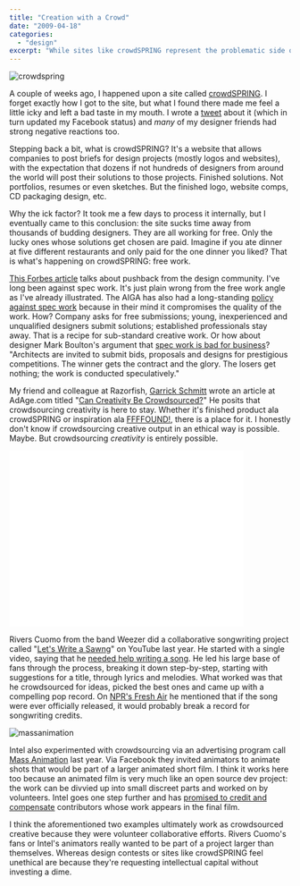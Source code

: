 ```yaml
---
title: "Creation with a Crowd"
date: "2009-04-18"
categories: 
  - "design"
excerpt: "While sites like crowdSPRING represent the problematic side of creative crowdsourcing—asking designers to work for free—there are ethical ways to harness collective creativity. Through examples like Weezer's collaborative songwriting and Intel's Mass Animation project, I explore how voluntary participation and fair compensation can make crowdsourced creativity work."
---
```


![crowdspring](/images/crowdspring.jpg)

A couple of weeks ago, I happened upon a site called [crowdSPRING](http://www.crowdspring.com/ "Global marketplace for creative services: logo design, business card design, graphic design and website design | crowdSPRING"). I forget exactly how I got to the site, but what I found there made me feel a little icky and left a bad taste in my mouth. I wrote a [tweet](http://twitter.com/lunarboy/statuses/1441907062 "Twitter / Roger Wong: There is something about t ...") about it (which in turn updated my Facebook status) and _many_ of my designer friends had strong negative reactions too.

Stepping back a bit, what is crowdSPRING? It's a website that allows companies to post briefs for design projects (mostly logos and websites), with the expectation that dozens if not hundreds of designers from around the world will post their solutions to those projects. Finished solutions. Not portfolios, resumes or even sketches. But the finished logo, website comps, CD packaging design, etc.

Why the ick factor? It took me a few days to process it internally, but I eventually came to this conclusion: the site sucks time away from thousands of budding designers. They are all working for free. Only the lucky ones whose solutions get chosen are paid. Imagine if you ate dinner at five different restaurants and only paid for the one dinner you liked? That is what's happening on crowdSPRING: free work.

[This Forbes article](http://www.forbes.com/forbes/2009/0216/062.html "The Creativity of Crowds - Forbes.com") talks about pushback from the design community. I've long been against spec work. It's just plain wrong from the free work angle as I've already illustrated. The AIGA has also had a long-standing [policy against spec work](http://www.aiga.org/content.cfm/position-spec-work "AIGA position on spec work — AIGA | the professional association for design") because in their mind it compromises the quality of the work. How? Company asks for free submissions; young, inexperienced and unqualified designers submit solutions; established professionals stay away. That is a recipe for sub-standard creative work. Or how about designer Mark Boulton's argument that [spec work is bad for business](http://www.markboulton.co.uk/journal/comments/the_personal_cost_of_designing_on_spec/ "The Personal Cost of Designing on Spec : Journal : Mark Boulton")? "Architects are invited to submit bids, proposals and designs for prestigious competitions. The winner gets the contract and the glory. The losers get nothing; the work is conducted speculatively."

My friend and colleague at Razorfish, [Garrick Schmitt](http://twitter.com/gschmitt "Garrick Schmitt (gschmitt) on Twitter") wrote an article at AdAge.com titled "[Can Creativity Be Crowdsourced?](http://adage.com/digitalnext/post?article_id=136019 "Can Creativity Be Crowdsourced? - Advertising Age - DigitalNext")" He posits that crowdsourcing creativity is here to stay. Whether it's finished product ala crowdSPRING or inspiration ala [FFFFOUND!](http://ffffound.com/ "FFFFOUND!"), there is a place for it. I honestly don't know if crowdsourcing creative output in an ethical way is possible. Maybe. But crowdsourcing _creativity_ is entirely possible.

<iframe src="//www.youtube.com/embed/thYRy9MBY_c?rel=0" width="420" height="315" frameborder="0" allowfullscreen="allowfullscreen"></iframe>

Rivers Cuomo from the band Weezer did a collaborative songwriting project called "[Let's Write a Sawng](http://www.youtube.com/view_play_list?p=03CF563D3E82A1AA "YouTube - Broadcast Yourself.")" on YouTube last year. He started with a single video, saying that he [needed help writing a song](http://www.youtube.com/watch?v=thYRy9MBY_c&feature=PlayList&p=03CF563D3E82A1AA&index=14 "YouTube - Let's Write a Sawng (Step 1 and Step 2)"). He led his large base of fans through the process, breaking it down step-by-step, starting with suggestions for a title, through lyrics and melodies. What worked was that he crowdsourced for ideas, picked the best ones and came up with a compelling pop record. On [NPR's Fresh Air](http://www.npr.org/templates/story/story.php?storyId=99636767 "Home Recordings From Weezer Frontman : NPR Music") he mentioned that if the song were ever officially released, it would probably break a record for songwriting credits.

![massanimation](/images/massanimation.jpg)

Intel also experimented with crowdsourcing via an advertising program call [Mass Animation](http://www.facebook.com/massanimation "Mass Animation") last year. Via Facebook they invited animators to animate shots that would be part of a larger animated short film. I think it works here too because an animated film is very much like an open source dev project: the work can be divvied up into small discreet parts and worked on by volunteers. Intel goes one step further and has [promised to credit and compensate](http://blogs.intel.com/technology/2008/08/mass_animation_misunderstandin.php "Technology@Intel · Mass Animation Misunderstanding") contributors whose work appears in the final film.

I think the aforementioned two examples ultimately work as crowdsourced creative because they were volunteer collaborative efforts. Rivers Cuomo's fans or Intel's animators really wanted to be part of a project larger than themselves. Whereas design contests or sites like crowdSPRING feel unethical are because they're requesting intellectual capital without investing a dime.

